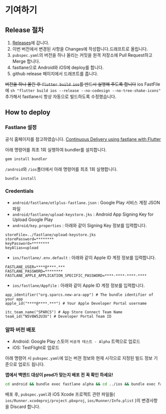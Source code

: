 # 기여하기

## Release 절차

1. [Releases](https://github.com/sparcs-kaist/new-ara-app/releases)에 갑니다.
2. 이번 버전에서 변경된 사항을 Changes에 작성합니다.드래프트로 올립니다.
3. `pubspec.yaml`의 버전을 하나 올리는 커밋을 원격 저장소에 Pull Request하고 Merge 합니다.
4. fastlane으로 Android와 iOS에 deploy를 합니다.
5. github release 페이지에서 드래프트를 풉니다.

~~버전을 하나 올린 후 `flutter build ios`를 반드시 실행해 주도록 합니다~~
ios FastFile에 `sh "flutter build ios --release --no-codesign --no-tree-shake-icons"` 추가해서 fastlane시 항상 자동으로 빌드하도록 수정했습니다.

## How to deploy

### Fastlane 설정

공식 홈페이지를 참고하였습니다.
[Continuous Delivery using fastlane with Flutter](https://flutter.io/docs/deployment/fastlane-cd)

아래 명령어를 최초 1회 실행하여 bundler를 설치합니다.

```bash
gem install bundler
```

`/android`와 `/ios`폴더에서 아래 명령어를 최초 1회 실행합니다.

```bash
bundle install
```

### Credentials

- `android/fastlane/otlplus-fastlane.json` : Google Play 서비스 계정 JSON 파일
- `android/fastlane/upload-keystore.jks` : Android App Signing Key for Upload Google Play
- `android/key.properties` : 아래와 같이 Signing Key 정보를 입력합니다.

```env
storeFile=../fastlane/upload-keystore.jks
storePassword=********
keyPassword=********
keyAlias=upload
```

- `ios/fastlane/.env.default` : 아래와 같이 Apple ID 계정 정보를 입력합니다.

```env
FASTLANE_USER=****@****.***
FASTLANE_PASSWORD=********
FASTLANE_APPLE_APPLICATION_SPECIFIC_PASSWORD=****-****-****-****
```

- `ios/fastlane/Appfile` : 아래와 같이 Apple ID 계정 정보를 입력합니다.
```env
app_identifier("org.sparcs.new-ara-app") # The bundle identifier of your app
apple_id("****@****.***") # Your Apple Developer Portal username

itc_team_name("SPARCS") # App Store Connect Team Name
team_id("N5V8W52U3U") # Developer Portal Team ID
```

### 알파 버전 배포

- Android: Google Play 스토어 `비공개 테스트 - Alpha` 트랙으로 업로드
- iOS: TestFlight로 업로드

아래 명령어 시 `pubspec.yaml`에 있는 버젼 정보와 현재 시각으로 지정된 빌드 정보 기준으로 업로드 됩니다.

**앱에서 백엔드 대상이 prod가 맞는지 배포 전 꼭 확인 하세요!**

```bash
cd android && bundle exec fastlane alpha && cd ../ios && bundle exec fastlane alpha
```

배포 후, `pubspec.yaml`과 iOS Xcode 프로젝트 관련 파일들( `ios/Runner.xcodeproj/project.pbxproj`, `ios/Runner/Info.plist` )의 변경사항을 Discard 합니다.

